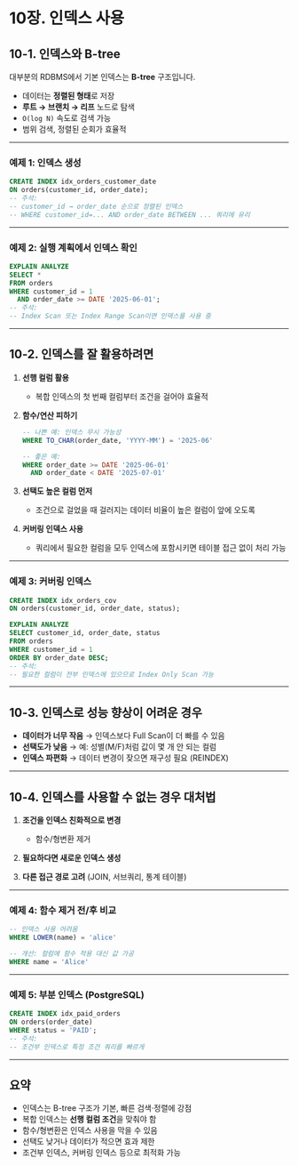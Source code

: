
# 10장. 인덱스 사용

## 10-1. 인덱스와 B-tree

대부분의 RDBMS에서 기본 인덱스는 **B-tree** 구조입니다.

* 데이터는 **정렬된 형태**로 저장
* **루트 → 브랜치 → 리프** 노드로 탐색
* `O(log N)` 속도로 검색 가능
* 범위 검색, 정렬된 순회가 효율적

---

### 예제 1: 인덱스 생성

```sql
CREATE INDEX idx_orders_customer_date
ON orders(customer_id, order_date);
-- 주석:
-- customer_id → order_date 순으로 정렬된 인덱스
-- WHERE customer_id=... AND order_date BETWEEN ... 쿼리에 유리
```

---

### 예제 2: 실행 계획에서 인덱스 확인

```sql
EXPLAIN ANALYZE
SELECT *
FROM orders
WHERE customer_id = 1
  AND order_date >= DATE '2025-06-01';
-- 주석:
-- Index Scan 또는 Index Range Scan이면 인덱스를 사용 중
```

---

## 10-2. 인덱스를 잘 활용하려면

1. **선행 컬럼 활용**

   * 복합 인덱스의 첫 번째 컬럼부터 조건을 걸어야 효율적

2. **함수/연산 피하기**

   ```sql
   -- 나쁜 예: 인덱스 무시 가능성
   WHERE TO_CHAR(order_date, 'YYYY-MM') = '2025-06'

   -- 좋은 예:
   WHERE order_date >= DATE '2025-06-01'
     AND order_date < DATE '2025-07-01'
   ```

3. **선택도 높은 컬럼 먼저**

   * 조건으로 걸었을 때 걸러지는 데이터 비율이 높은 컬럼이 앞에 오도록

4. **커버링 인덱스 사용**

   * 쿼리에서 필요한 컬럼을 모두 인덱스에 포함시키면 테이블 접근 없이 처리 가능

---

### 예제 3: 커버링 인덱스

```sql
CREATE INDEX idx_orders_cov
ON orders(customer_id, order_date, status);

EXPLAIN ANALYZE
SELECT customer_id, order_date, status
FROM orders
WHERE customer_id = 1
ORDER BY order_date DESC;
-- 주석:
-- 필요한 컬럼이 전부 인덱스에 있으므로 Index Only Scan 가능
```

---

## 10-3. 인덱스로 성능 향상이 어려운 경우

* **데이터가 너무 작음** → 인덱스보다 Full Scan이 더 빠를 수 있음
* **선택도가 낮음** → 예: 성별(M/F)처럼 값이 몇 개 안 되는 컬럼
* **인덱스 파편화** → 데이터 변경이 잦으면 재구성 필요 (REINDEX)

---

## 10-4. 인덱스를 사용할 수 없는 경우 대처법

1. **조건을 인덱스 친화적으로 변경**

   * 함수/형변환 제거
2. **필요하다면 새로운 인덱스 생성**
3. **다른 접근 경로 고려** (JOIN, 서브쿼리, 통계 테이블)

---

### 예제 4: 함수 제거 전/후 비교

```sql
-- 인덱스 사용 어려움
WHERE LOWER(name) = 'alice'

-- 개선: 컬럼에 함수 적용 대신 값 가공
WHERE name = 'Alice'
```

---

### 예제 5: 부분 인덱스 (PostgreSQL)

```sql
CREATE INDEX idx_paid_orders
ON orders(order_date)
WHERE status = 'PAID';
-- 주석:
-- 조건부 인덱스로 특정 조건 쿼리를 빠르게
```

---

## 요약

* 인덱스는 B-tree 구조가 기본, 빠른 검색·정렬에 강점
* 복합 인덱스는 **선행 컬럼 조건**을 맞춰야 함
* 함수/형변환은 인덱스 사용을 막을 수 있음
* 선택도 낮거나 데이터가 적으면 효과 제한
* 조건부 인덱스, 커버링 인덱스 등으로 최적화 가능

